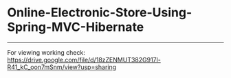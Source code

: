 # Online-Electronic-Store-Using-Spring-MVC-Hibernate
-----
For viewing working check:
https://drive.google.com/file/d/18zZENMUT382G917l-R41_kC_oon7mSnm/view?usp=sharing
